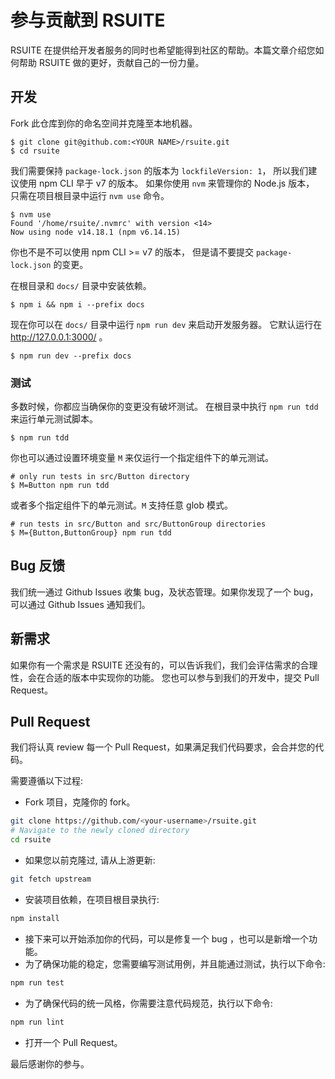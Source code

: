 # 参与贡献到 RSUITE

RSUITE 在提供给开发者服务的同时也希望能得到社区的帮助。本篇文章介绍您如何帮助 RSUITE 做的更好，贡献自己的一份力量。

## 开发

Fork 此仓库到你的命名空间并克隆至本地机器。

    $ git clone git@github.com:<YOUR NAME>/rsuite.git
    $ cd rsuite

我们需要保持 `package-lock.json` 的版本为 `lockfileVersion: 1`，
所以我们建议使用 npm CLI 早于 v7 的版本。
如果你使用 `nvm` 来管理你的 Node.js 版本，
只需在项目根目录中运行 `nvm use` 命令。

    $ nvm use
    Found '/home/rsuite/.nvmrc' with version <14>
    Now using node v14.18.1 (npm v6.14.15)

你也不是不可以使用 npm CLI >= v7 的版本，
但是请不要提交 `package-lock.json` 的变更。

在根目录和 `docs/` 目录中安装依赖。

    $ npm i && npm i --prefix docs

现在你可以在 `docs/` 目录中运行 `npm run dev` 来启动开发服务器。
它默认运行在 http://127.0.0.1:3000/ 。

    $ npm run dev --prefix docs

### 测试

多数时候，你都应当确保你的变更没有破坏测试。
在根目录中执行 `npm run tdd` 来运行单元测试脚本。

    $ npm run tdd

你也可以通过设置环境变量 `M` 来仅运行一个指定组件下的单元测试。

    # only run tests in src/Button directory
    $ M=Button npm run tdd

或者多个指定组件下的单元测试。`M` 支持任意 glob 模式。

    # run tests in src/Button and src/ButtonGroup directories
    $ M={Button,ButtonGroup} npm run tdd

## Bug 反馈

我们统一通过 Github Issues 收集 bug，及状态管理。如果你发现了一个 bug，可以通过 Github Issues 通知我们。

## 新需求

如果你有一个需求是 RSUITE 还没有的，可以告诉我们，我们会评估需求的合理性，会在合适的版本中实现你的功能。 您也可以参与到我们的开发中，提交 Pull Request。

## Pull Request

我们将认真 review 每一个 Pull Request，如果满足我们代码要求，会合并您的代码。

需要遵循以下过程:

- Fork 项目，克隆你的 fork。

```bash
git clone https://github.com/<your-username>/rsuite.git
# Navigate to the newly cloned directory
cd rsuite
```

- 如果您以前克隆过, 请从上游更新:

```bash
git fetch upstream
```

- 安装项目依赖，在项目根目录执行:

```bash
npm install
```

- 接下来可以开始添加你的代码，可以是修复一个 bug ，也可以是新增一个功能。
- 为了确保功能的稳定，您需要编写测试用例，并且能通过测试，执行以下命令:

```bash
npm run test
```

- 为了确保代码的统一风格，你需要注意代码规范，执行以下命令:

```bash
npm run lint
```

- 打开一个 Pull Request。

最后感谢你的参与。
